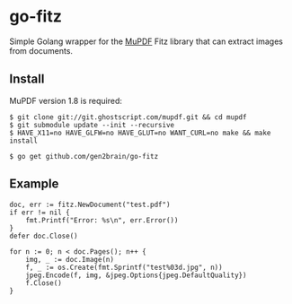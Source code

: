 go-fitz
========

Simple Golang wrapper for the [MuPDF](http://mupdf.com/) Fitz library that can extract images from documents.

Install
-------

MuPDF version 1.8 is required:

    $ git clone git://git.ghostscript.com/mupdf.git && cd mupdf
    $ git submodule update --init --recursive
    $ HAVE_X11=no HAVE_GLFW=no HAVE_GLUT=no WANT_CURL=no make && make install

    $ go get github.com/gen2brain/go-fitz

Example
-------

	doc, err := fitz.NewDocument("test.pdf")
	if err != nil {
		fmt.Printf("Error: %s\n", err.Error())
	}
	defer doc.Close()

	for n := 0; n < doc.Pages(); n++ {
		img, _ := doc.Image(n)
		f, _ := os.Create(fmt.Sprintf("test%03d.jpg", n))
		jpeg.Encode(f, img, &jpeg.Options{jpeg.DefaultQuality})
		f.Close()
	}
